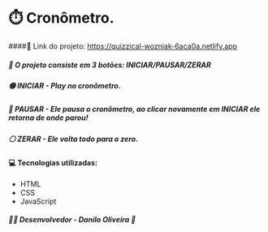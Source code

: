 # ⏱️ Cronômetro.
####📎 Link do projeto: https://quizzical-wozniak-6aca0a.netlify.app
##### 📌 O projeto consiste em 3 botões: INICIAR/PAUSAR/ZERAR
##### 🟢 INICIAR - Play no cronômetro.
##### 🔴 PAUSAR - Ele pausa o cronômetro, ao clicar novamente em INICIAR ele retorna de onde parou!
##### ⚪ ZERAR - Ele volta todo para o zero.

#### 💻 Tecnologias utilizadas:

 - HTML
 - CSS
 - JavaScript

##### 👨‍💻 Desenvolvedor - Danilo Oliveira 🚀
